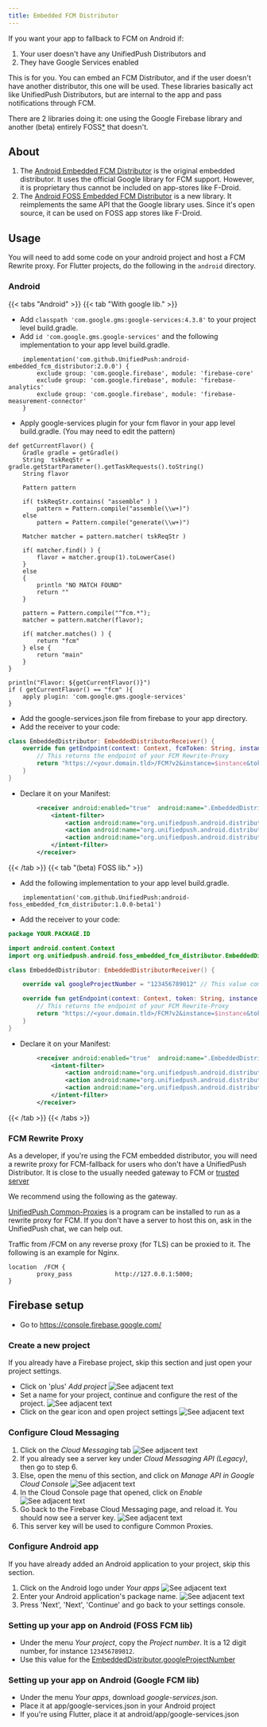 ```yaml
---
title: Embedded FCM Distributor
---
```


If you want your app to fallback to FCM on Android if: 
  1. Your user doesn't have any UnifiedPush Distributors and
  2. They have Google Services enabled

This is for you. You can embed an FCM Distributor, and if the user doesn't have another distributor, this one will be used. These libraries basically act like UnifiedPush Distributors, but are internal to the app and pass notifications through FCM.

There are 2 libraries doing it: one using the Google Firebase library and another (beta) entirely FOSS[\*](https://en.wikipedia.org/wiki/FOSS "Free and open-source software") that doesn't.

## About

1. The [Android Embedded FCM Distributor](https://codeberg.org/UnifiedPush/android-embedded_fcm_distributor) is the original embedded distributor. It uses the official Google library for FCM support. However, it is proprietary thus cannot be included on app-stores like F-Droid.
1. The [Android FOSS Embedded FCM Distributor](https://codeberg.org/UnifiedPush/android-foss_embedded_fcm_distributor) is a new library. It reimplements the same API that the Google library uses. Since it's open source, it can be used on FOSS app stores like F-Droid.

## Usage

You will need to add some code on your android project and host a FCM Rewrite proxy. For Flutter projects, do the following in the `android` directory.

### Android

{{< tabs "Android" >}}
{{< tab "With google lib." >}}

* Add `classpath 'com.google.gms:google-services:4.3.8'` to your project level build.gradle.
* Add `id 'com.google.gms.google-services'` and the following implementation to your app level build.gradle.
```
    implementation('com.github.UnifiedPush:android-embedded_fcm_distributor:2.0.0') {
        exclude group: 'com.google.firebase', module: 'firebase-core'
        exclude group: 'com.google.firebase', module: 'firebase-analytics'
        exclude group: 'com.google.firebase', module: 'firebase-measurement-connector'
    }
```
* Apply google-services plugin for your fcm flavor in your app level build.gradle. (You may need to edit the pattern)
```
def getCurrentFlavor() {
    Gradle gradle = getGradle()
    String  tskReqStr = gradle.getStartParameter().getTaskRequests().toString()
    String flavor

    Pattern pattern

    if( tskReqStr.contains( "assemble" ) )
        pattern = Pattern.compile("assemble(\\w+)")
    else
        pattern = Pattern.compile("generate(\\w+)")

    Matcher matcher = pattern.matcher( tskReqStr )

    if( matcher.find() ) {
        flavor = matcher.group(1).toLowerCase()
    }
    else
    {
        println "NO MATCH FOUND"
        return ""
    }

    pattern = Pattern.compile("^fcm.*");
    matcher = pattern.matcher(flavor);

    if( matcher.matches() ) {
        return "fcm"
    } else {
        return "main"
    }
}

println("Flavor: ${getCurrentFlavor()}")
if ( getCurrentFlavor() == "fcm" ){
    apply plugin: 'com.google.gms.google-services'
}
```
* Add the google-services.json file from firebase to your app directory.
* Add the receiver to your code:

```kotlin
class EmbeddedDistributor: EmbeddedDistributorReceiver() {
    override fun getEndpoint(context: Context, fcmToken: String, instance: String): String {
        // This returns the endpoint of your FCM Rewrite-Proxy
        return "https://<your.domain.tld>/FCM?v2&instance=$instance&token=$token"
    }
}
```

* Declare it on your Manifest:

```xml
        <receiver android:enabled="true"  android:name=".EmbeddedDistributor" android:exported="false">
            <intent-filter>
                <action android:name="org.unifiedpush.android.distributor.feature.BYTES_MESSAGE"/>
                <action android:name="org.unifiedpush.android.distributor.REGISTER"/>
                <action android:name="org.unifiedpush.android.distributor.UNREGISTER"/>
            </intent-filter>
        </receiver>
```

{{< /tab >}}
{{< tab "(beta) FOSS lib." >}}

* Add the following implementation to your app level build.gradle.
```
    implementation('com.github.UnifiedPush:android-foss_embedded_fcm_distributor:1.0.0-beta1')
```
* Add the receiver to your code:

```kotlin
package YOUR.PACKAGE.ID

import android.content.Context
import org.unifiedpush.android.foss_embedded_fcm_distributor.EmbeddedDistributorReceiver

class EmbeddedDistributor: EmbeddedDistributorReceiver() {

    override val googleProjectNumber = "123456789012" // This value comes from the google-services.json

    override fun getEndpoint(context: Context, token: String, instance: String): String {
        // This returns the endpoint of your FCM Rewrite-Proxy
        return "https://<your.domain.tld>/FCM?v2&instance=$instance&token=$token"
    }
}
```

* Declare it on your Manifest:

```xml
        <receiver android:enabled="true"  android:name=".EmbeddedDistributor" android:exported="false">
            <intent-filter>
                <action android:name="org.unifiedpush.android.distributor.feature.BYTES_MESSAGE"/>
                <action android:name="org.unifiedpush.android.distributor.REGISTER"/>
                <action android:name="org.unifiedpush.android.distributor.UNREGISTER"/>
            </intent-filter>
        </receiver>
```

{{< /tab >}}
{{< /tabs >}}
### FCM Rewrite Proxy

As a developer, if you're using the FCM embedded distributor, you will need a rewrite proxy for FCM-fallback for users who don't have a UnifiedPush Distributor. It is close to the usually needed gateway to FCM or [trusted server](https://firebase.google.com/docs/cloud-messaging/server)

We recommend using the following as the gateway.

[UnifiedPush Common-Proxies](https://codeberg.org/UnifiedPush/common-proxies) is a program can be installed to run as a rewrite proxy for FCM. If you don't have a server to host this on, ask in the UnifiedPush chat, we can help out.

Traffic from /FCM on any reverse proxy (for TLS) can be proxied to it. The following is an example for Nginx.

```nginx
location  /FCM {
        proxy_pass            http://127.0.0.1:5000;
}
```

## Firebase setup

- Go to https://console.firebase.google.com/

### Create a new project

If you already have a Firebase project, skip this section and just open your project settings.

- Click on 'plus' *Add project* ![See adjacent text](/big_img/fcm_setup/create_proj_1.png)
- Set a name for your project, continue and configure the rest of the project. ![See adjacent text](/big_img/fcm_setup/create_proj_2.png)
- Click on the gear icon and open project settings ![See adjacent text](/big_img/fcm_setup/open_settings_1.png)

### Configure Cloud Messaging

1. Click on the *Cloud Messaging* tab ![See adjacent text](/big_img/fcm_setup/gen_settings_no_app.png)
1. If you already see a server key under *Cloud Messaging API (Legacy)*, then go to step 6.
1. Else, open the menu of this section, and click on *Manage API in Google Cloud Console* ![See adjacent text](/big_img/fcm_setup/cloud_messaging_1.png)
1. In the Cloud Console page that opened, click on *Enable* ![See adjacent text](/big_img/fcm_setup/cloud_messaging_2.png)
1. Go back to the Firebase Cloud Messaging page, and reload it. You should now see a server key. ![See adjacent text](/big_img/fcm_setup/cloud_messaging_3.png)
6. This server key will be used to configure Common Proxies.

### Configure Android app

If you have already added an Android application to your project, skip this section.

1. Click on the Android logo under *Your apps* ![See adjacent text](/big_img/fcm_setup/gen_settings_no_app.png)
1. Enter your Android application's package name. ![See adjacent text](/big_img/fcm_setup/create_app_1.png)
1. Press 'Next', 'Next', 'Continue' and go back to your settings console.

### Setting up your app on Android (FOSS FCM lib)

- Under the menu *Your project*, copy the *Project number*. It is a 12 digit number, for instance `123456789012`.
- Use this value for the [EmbeddedDistributor.googleProjectNumber](#android)

### Setting up your app on Android (Google FCM lib)

- Under the menu *Your apps*, download *google-services.json*.
- Place it at app/google-services.json in your Android project
- If you're using Flutter, place it at android/app/google-services.json 

